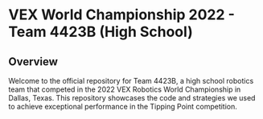 # VEX World Championship 2022 - Team 4423B (High School)
## Overview

Welcome to the official repository for Team 4423B, a high school robotics team that competed in the 2022 VEX Robotics World Championship in Dallas, Texas. This repository showcases the code and strategies we used to achieve exceptional performance in the Tipping Point competition.


